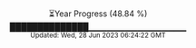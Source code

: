 <p align="center">
⏳Year Progress (48.84 %) <br>
██████████████▁▁▁▁▁▁▁▁▁▁▁▁▁▁▁▁ <br>
<sub>Updated: Wed, 28 Jun 2023 06:24:22 GMT</sub>
</p>

